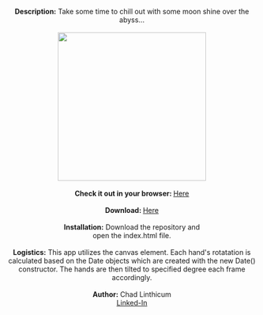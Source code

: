 <p align="center">
 <b>Description:</b> Take some time to chill out with some moon shine over the abyss...<br>
 <br>
 <img src="https://user-images.githubusercontent.com/10480470/154318686-7bb43e62-0b34-47bb-aa40-375b293e3996.PNG" width="300"><br>
 <br>
 <b>Check it out in your browser: </b><a href="https://chadlinthicum.github.io/APP_Analog-Lunar-Clock/"> Here</a><br>
 <br>
 <b>Download: </b><a href="https://github.com/chadLinthicum/APP_Analog-Lunar-Clock/archive/refs/heads/main.zip">Here</a><br>
 <br>
 <b>Installation:</b> Download the repository and<br> open the index.html file.<br>
 <br>
 <b>Logistics:</b> This app utilizes the canvas element. Each hand's rotatation is calculated based on the Date objects which are created with the new Date() constructor. The hands are then tilted to specified degree each frame accordingly.<br>
 <br>
 <b>Author:</b> Chad Linthicum<br>
 <a href="https://www.linkedin.com/in/chad-a-linthicum/">Linked-In<a>
</p>
